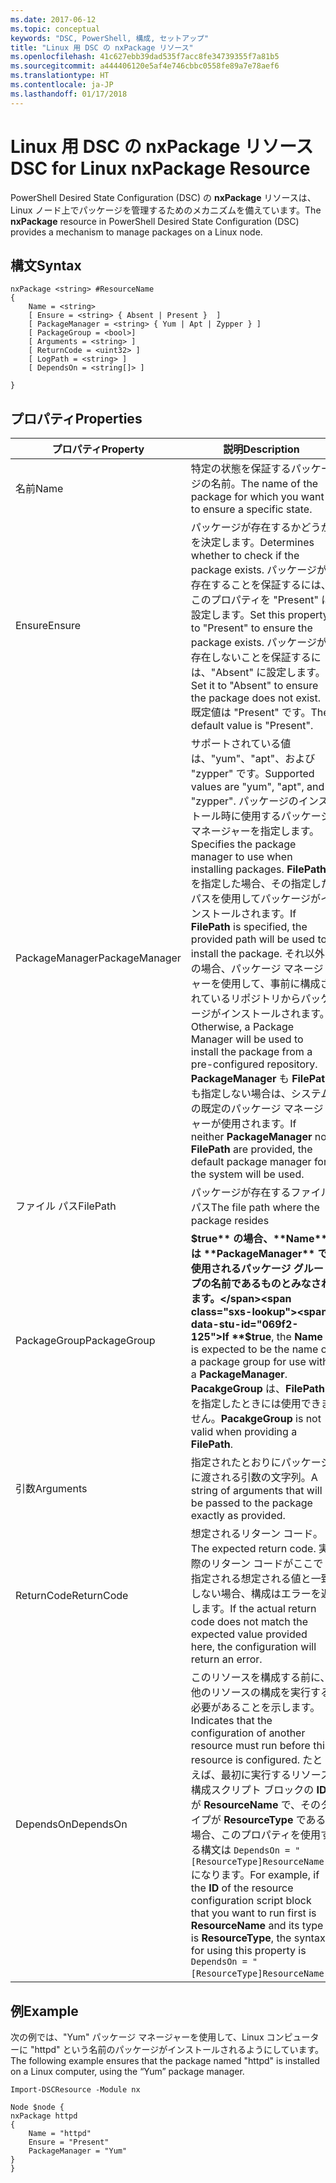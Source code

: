 ```yaml
---
ms.date: 2017-06-12
ms.topic: conceptual
keywords: "DSC, PowerShell, 構成, セットアップ"
title: "Linux 用 DSC の nxPackage リソース"
ms.openlocfilehash: 41c627ebb39dad535f7acc8fe34739355f7a81b5
ms.sourcegitcommit: a444406120e5af4e746cbbc0558fe89a7e78aef6
ms.translationtype: HT
ms.contentlocale: ja-JP
ms.lasthandoff: 01/17/2018
---
```

# <a name="dsc-for-linux-nxpackage-resource"></a><span data-ttu-id="069f2-103">Linux 用 DSC の nxPackage リソース</span><span class="sxs-lookup"><span data-stu-id="069f2-103">DSC for Linux nxPackage Resource</span></span>

<span data-ttu-id="069f2-104">PowerShell Desired State Configuration (DSC) の **nxPackage** リソースは、Linux ノード上でパッケージを管理するためのメカニズムを備えています。</span><span class="sxs-lookup"><span data-stu-id="069f2-104">The **nxPackage** resource in PowerShell Desired State Configuration (DSC) provides a mechanism to manage packages on a Linux node.</span></span>

## <a name="syntax"></a><span data-ttu-id="069f2-105">構文</span><span class="sxs-lookup"><span data-stu-id="069f2-105">Syntax</span></span>

```
nxPackage <string> #ResourceName
{
    Name = <string>
    [ Ensure = <string> { Absent | Present }  ]
    [ PackageManager = <string> { Yum | Apt | Zypper } ]
    [ PackageGroup = <bool>]
    [ Arguments = <string> ]
    [ ReturnCode = <uint32> ]
    [ LogPath = <string> ]
    [ DependsOn = <string[]> ]
    
}
```

## <a name="properties"></a><span data-ttu-id="069f2-106">プロパティ</span><span class="sxs-lookup"><span data-stu-id="069f2-106">Properties</span></span>

|  <span data-ttu-id="069f2-107">プロパティ</span><span class="sxs-lookup"><span data-stu-id="069f2-107">Property</span></span> |  <span data-ttu-id="069f2-108">説明</span><span class="sxs-lookup"><span data-stu-id="069f2-108">Description</span></span> | 
|---|---|
| <span data-ttu-id="069f2-109">名前</span><span class="sxs-lookup"><span data-stu-id="069f2-109">Name</span></span>| <span data-ttu-id="069f2-110">特定の状態を保証するパッケージの名前。</span><span class="sxs-lookup"><span data-stu-id="069f2-110">The name of the package for which you want to ensure a specific state.</span></span>| 
| <span data-ttu-id="069f2-111">Ensure</span><span class="sxs-lookup"><span data-stu-id="069f2-111">Ensure</span></span>| <span data-ttu-id="069f2-112">パッケージが存在するかどうかを決定します。</span><span class="sxs-lookup"><span data-stu-id="069f2-112">Determines whether to check if the package exists.</span></span> <span data-ttu-id="069f2-113">パッケージが存在することを保証するには、このプロパティを "Present" に設定します。</span><span class="sxs-lookup"><span data-stu-id="069f2-113">Set this property to "Present" to ensure the package exists.</span></span> <span data-ttu-id="069f2-114">パッケージが存在しないことを保証するには、"Absent" に設定します。</span><span class="sxs-lookup"><span data-stu-id="069f2-114">Set it to "Absent" to ensure the package does not exist.</span></span> <span data-ttu-id="069f2-115">既定値は "Present" です。</span><span class="sxs-lookup"><span data-stu-id="069f2-115">The default value is "Present".</span></span>|  
| <span data-ttu-id="069f2-116">PackageManager</span><span class="sxs-lookup"><span data-stu-id="069f2-116">PackageManager</span></span>| <span data-ttu-id="069f2-117">サポートされている値は、"yum"、"apt"、および "zypper" です。</span><span class="sxs-lookup"><span data-stu-id="069f2-117">Supported values are "yum", "apt", and "zypper".</span></span> <span data-ttu-id="069f2-118">パッケージのインストール時に使用するパッケージ マネージャーを指定します。</span><span class="sxs-lookup"><span data-stu-id="069f2-118">Specifies the package manager to use when installing packages.</span></span> <span data-ttu-id="069f2-119">**FilePath** を指定した場合、その指定したパスを使用してパッケージがインストールされます。</span><span class="sxs-lookup"><span data-stu-id="069f2-119">If **FilePath** is specified, the provided path will be used to install the package.</span></span> <span data-ttu-id="069f2-120">それ以外の場合、パッケージ マネージャーを使用して、事前に構成されているリポジトリからパッケージがインストールされます。</span><span class="sxs-lookup"><span data-stu-id="069f2-120">Otherwise, a Package Manager will be used to install the package from a pre-configured repository.</span></span> <span data-ttu-id="069f2-121">**PackageManager** も **FilePath** も指定しない場合は、システムの既定のパッケージ マネージャーが使用されます。</span><span class="sxs-lookup"><span data-stu-id="069f2-121">If neither **PackageManager** nor **FilePath** are provided, the default package manager for the system will be used.</span></span>| 
| <span data-ttu-id="069f2-122">ファイル パス</span><span class="sxs-lookup"><span data-stu-id="069f2-122">FilePath</span></span>| <span data-ttu-id="069f2-123">パッケージが存在するファイル パス</span><span class="sxs-lookup"><span data-stu-id="069f2-123">The file path where the package resides</span></span>| 
| <span data-ttu-id="069f2-124">PackageGroup</span><span class="sxs-lookup"><span data-stu-id="069f2-124">PackageGroup</span></span>| <span data-ttu-id="069f2-125">**$true** の場合、**Name** は **PackageManager** で使用されるパッケージ グループの名前であるものとみなされます。</span><span class="sxs-lookup"><span data-stu-id="069f2-125">If **$true**, the **Name** is expected to be the name of a package group for use with a **PackageManager**.</span></span> <span data-ttu-id="069f2-126">**PacakgeGroup** は、**FilePath** を指定したときには使用できません。</span><span class="sxs-lookup"><span data-stu-id="069f2-126">**PacakgeGroup** is not valid when providing a **FilePath**.</span></span>| 
| <span data-ttu-id="069f2-127">引数</span><span class="sxs-lookup"><span data-stu-id="069f2-127">Arguments</span></span>| <span data-ttu-id="069f2-128">指定されたとおりにパッケージに渡される引数の文字列。</span><span class="sxs-lookup"><span data-stu-id="069f2-128">A string of arguments that will be passed to the package exactly as provided.</span></span>| 
| <span data-ttu-id="069f2-129">ReturnCode</span><span class="sxs-lookup"><span data-stu-id="069f2-129">ReturnCode</span></span>| <span data-ttu-id="069f2-130">想定されるリターン コード。</span><span class="sxs-lookup"><span data-stu-id="069f2-130">The expected return code.</span></span> <span data-ttu-id="069f2-131">実際のリターン コードがここで指定される想定される値と一致しない場合、構成はエラーを返します。</span><span class="sxs-lookup"><span data-stu-id="069f2-131">If the actual return code does not match the expected value provided here, the configuration will return an error.</span></span>| 
| <span data-ttu-id="069f2-132">DependsOn</span><span class="sxs-lookup"><span data-stu-id="069f2-132">DependsOn</span></span> | <span data-ttu-id="069f2-133">このリソースを構成する前に、他のリソースの構成を実行する必要があることを示します。</span><span class="sxs-lookup"><span data-stu-id="069f2-133">Indicates that the configuration of another resource must run before this resource is configured.</span></span> <span data-ttu-id="069f2-134">たとえば、最初に実行するリソース構成スクリプト ブロックの **ID** が **ResourceName** で、そのタイプが **ResourceType** である場合、このプロパティを使用する構文は `DependsOn = "[ResourceType]ResourceName"` になります。</span><span class="sxs-lookup"><span data-stu-id="069f2-134">For example, if the **ID** of the resource configuration script block that you want to run first is **ResourceName** and its type is **ResourceType**, the syntax for using this property is `DependsOn = "[ResourceType]ResourceName"`.</span></span>| 

## <a name="example"></a><span data-ttu-id="069f2-135">例</span><span class="sxs-lookup"><span data-stu-id="069f2-135">Example</span></span>

<span data-ttu-id="069f2-136">次の例では、"Yum" パッケージ マネージャーを使用して、Linux コンピューターに "httpd" という名前のパッケージがインストールされるようにしています。</span><span class="sxs-lookup"><span data-stu-id="069f2-136">The following example ensures that the package named "httpd" is installed on a Linux computer, using the “Yum” package manager.</span></span>

```
Import-DSCResource -Module nx 

Node $node {
nxPackage httpd
{
    Name = "httpd"
    Ensure = "Present"
    PackageManager = "Yum"
}
}
```

